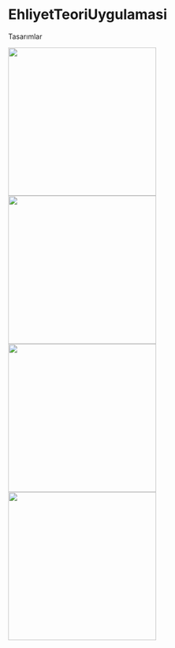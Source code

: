 # EhliyetTeoriUygulamasi
Tasarımlar

<img src="https://user-images.githubusercontent.com/23018621/51313584-f91a2900-1a5e-11e9-8786-03d38074aea5.png" width=300>
<img src="https://user-images.githubusercontent.com/23018621/51313585-f91a2900-1a5e-11e9-9eca-1edb93f2ebef.png" width=300>
<img src="https://user-images.githubusercontent.com/23018621/51313586-f9b2bf80-1a5e-11e9-9640-f13bc9a7565b.png" width=300>
<img src="https://user-images.githubusercontent.com/23018621/51313587-fa4b5600-1a5e-11e9-8444-57c20eb2dade.png" width=300>

